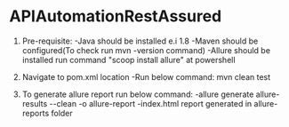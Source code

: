 # APIAutomationRestAssured

1. Pre-requisite:
  -Java should be installed e.i 1.8
  -Maven should be configured(To check run mvn -version command)
  -Allure should be installed
   run command "scoop install allure" at powershell

2. Navigate to pom.xml location
  -Run below command:
   mvn clean test

3. To generate allure report run below command:
  -allure generate allure-results --clean -o allure-report
  -index.html report generated in allure-reports folder
